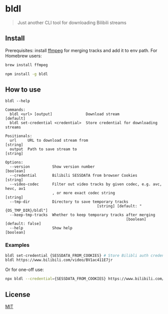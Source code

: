 # bldl

> Just another CLI tool for downloading Bilibili streams

## Install

Prerequisites: install [ffmpeg](https://ffmpeg.org/download.html) for merging tracks and add it to env path. For Homebrew users:

```sh
brew install ffmpeg
```

```sh
npm install -g bldl
```

## How to use

`bldl --help`

```
Commands:
  bldl <url> [output]               Download stream                    [default]
  bldl set-credential <credential>  Store credential for downloading streams

Positionals:
  url     URL to download stream from                                   [string]
  output  Path to save stream to                                        [string]

Options:
  --version          Show version number                               [boolean]
  --credential       Bilibili SESSDATA from browser Cookies             [string]
  --video-codec      Filter out video tracks by given codec, e.g. avc, hevc, av1
                     , or more exact codec string                       [string]
  --tmp-dir          Directory to save temporary tracks
                                         [string] [default: "{OS_TMP_DIR}/bldl"]
  --keep-tmp-tracks  Whether to keep temporary tracks after merging
                                                      [boolean] [default: false]
  --help             Show help                                         [boolean]
```

### Examples

```sh
bldl set-credential {SESSDATA_FROM_COOKIES} # Store Bilibli auth credential for downloading high quality streams
bldl https://www.bilibili.com/video/BV1ac411E7jr
```

Or for one-off use:

```sh
npx bldl --credential={SESSDATA_FROM_COOKIES} https://www.bilibili.com/video/BV1ac411E7jr
```

## License

[MIT](./LICENSE)
